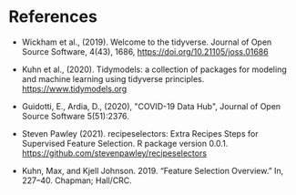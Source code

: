 # References

- Wickham et al., (2019). Welcome to the tidyverse. Journal of Open Source
  Software, 4(43), 1686, https://doi.org/10.21105/joss.01686
  
- Kuhn et al., (2020). Tidymodels: a collection of packages for modeling and
  machine learning using tidyverse principles. https://www.tidymodels.org

- Guidotti, E., Ardia, D., (2020), "COVID-19 Data Hub", Journal of Open Source Software 5(51):2376.

- Steven Pawley (2021). recipeselectors: Extra Recipes Steps for
  Supervised Feature Selection. R package version 0.0.1.
  https://github.com/stevenpawley/recipeselectors

- Kuhn, Max, and Kjell Johnson. 2019. “Feature Selection Overview.” In, 227–40. Chapman; Hall/CRC.